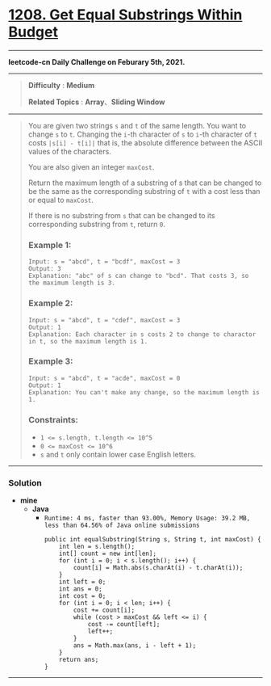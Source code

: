 # [1208. Get Equal Substrings Within Budget](https://leetcode.com/problems/get-equal-substrings-within-budget/)

---

**leetcode-cn Daily Challenge on Feburary 5th, 2021.**

---

> **Difficulty** : **Medium**
>
> **Related Topics** : **Array**、**Sliding Window**

---

> You are given two strings `s` and `t` of the same length. You want to change `s` to `t`.
> Changing the `i`-th character of `s` to `i`-th character of `t` costs `|s[i] - t[i]|` that is, the absolute difference between the ASCII values of the characters.
>
> You are also given an integer `maxCost`.
>
> Return the maximum length of a substring of s that can be changed to be the same as the corresponding substring of `t` with a cost less than or equal to `maxCost`.
>
> If there is no substring from `s` that can be changed to its corresponding substring from `t`, return `0`.
>
>
>
> ### Example 1:
> ```
> Input: s = "abcd", t = "bcdf", maxCost = 3
> Output: 3
> Explanation: "abc" of s can change to "bcd". That costs 3, so the maximum length is 3.
> ```
>
> ### Example 2:
> ```
> Input: s = "abcd", t = "cdef", maxCost = 3
> Output: 1
> Explanation: Each character in s costs 2 to change to charactor in t, so the maximum length is 1.
> ```
>
> ### Example 3:
> ```
> Input: s = "abcd", t = "acde", maxCost = 0
> Output: 1
> Explanation: You can't make any change, so the maximum length is 1.
> ```
>
> ### Constraints:
> * `1 <= s.length, t.length <= 10^5`
> * `0 <= maxCost <= 10^6`
> * `s` and `t` only contain lower case English letters.

---


### Solution
* **mine**
  * **Java**
    * `Runtime: 4 ms, faster than 93.00%, Memory Usage: 39.2 MB, less than 64.56% of Java online submissions`
      ```
      public int equalSubstring(String s, String t, int maxCost) {
          int len = s.length();
          int[] count = new int[len];
          for (int i = 0; i < s.length(); i++) {
              count[i] = Math.abs(s.charAt(i) - t.charAt(i));
          }
          int left = 0;
          int ans = 0;
          int cost = 0;
          for (int i = 0; i < len; i++) {
              cost += count[i];
              while (cost > maxCost && left <= i) {
                  cost -= count[left];
                  left++;
              }
              ans = Math.max(ans, i - left + 1);
          }
          return ans;
      }
      ```


---
